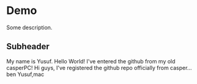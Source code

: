 # Demo

Some description.

## Subheader

My name is Yusuf. Hello World!
I've entered the github from my old casperPC!
Hi guys, I've registered the github repo officially from casper...
ben Yusuf,mac

